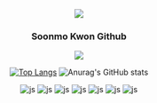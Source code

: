 <div align="center">
  
<img src="https://capsule-render.vercel.app/api?type=waving&color=76D7EA&height=150&section=header" />
<h3> Soonmo Kwon Github </h3>
<img src="https://capsule-render.vercel.app/api?type=waving&color=76D7EA&height=150&section=footer" />

[![Top Langs](https://github-readme-stats.vercel.app/api/top-langs/?username=Soonmo97)](https://github.com/anuraghazra/github-readme-stats)
![Anurag's GitHub stats](https://github-readme-stats.vercel.app/api?username=Soonmo97&hide=contribs,prs&show_icons=true&theme=)

![js](https://img.shields.io/badge/JavaScript-F7DF1E?style=for-the-badge&logo=JavaScript&logoColor=white)
![js](https://img.shields.io/badge/Node.js-43853D?style=for-the-badge&logo=node.js&logoColor=white)
![js](https://img.shields.io/badge/HTML5-E34F26?style=for-the-badge&logo=html5&logoColor=white)
![js](https://img.shields.io/badge/CSS3-1572B6?style=for-the-badge&logo=css3&logoColor=white)
![js](https://img.shields.io/badge/React-20232A?style=for-the-badge&logo=react&logoColor=61DAFB)
![js](https://img.shields.io/badge/MySQL-00000F?style=for-the-badge&logo=mysql&logoColor=white)
![js](https://img.shields.io/badge/Java-ED8B00?style=for-the-badge&logo=openjdk&logoColor=white)

</div>
